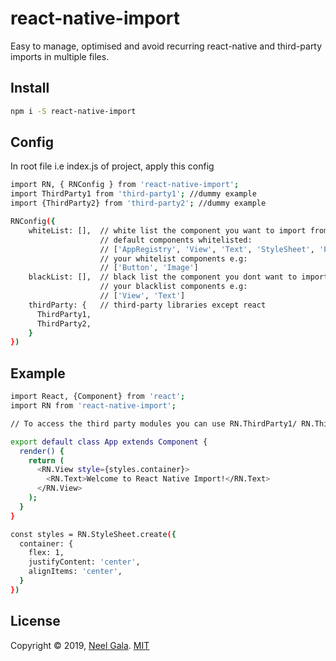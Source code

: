 # react-native-import
Easy to manage, optimised and avoid recurring react-native and third-party imports in multiple files.

## Install

 ```bash
npm i -S react-native-import
```

## Config
In root file i.e index.js of project, apply this config
```bash
import RN, { RNConfig } from 'react-native-import';
import ThirdParty1 from 'third-party1'; //dummy example
import {ThirdParty2} from 'third-party2'; //dummy example

RNConfig({
    whiteList: [],  // white list the component you want to import from react-native
                    // default components whitelisted:
                    // ['AppRegistry', 'View', 'Text', 'StyleSheet', 'Platform']
                    // your whitelist components e.g:
                    // ['Button', 'Image']
    blackList: [],  // black list the component you dont want to import from whitelisted component
                    // your blacklist components e.g:
                    // ['View', 'Text']
    thirdParty: {   // third-party libraries except react
      ThirdParty1,
      ThirdParty2,
    }
})

```

## Example

```bash
import React, {Component} from 'react';
import RN from 'react-native-import';

// To access the third party modules you can use RN.ThirdParty1/ RN.ThirdParty2

export default class App extends Component {
  render() {
    return (
      <RN.View style={styles.container}>
        <RN.Text>Welcome to React Native Import!</RN.Text>
      </RN.View>
    );
  }
}

const styles = RN.StyleSheet.create({
  container: {
    flex: 1,
    justifyContent: 'center',
    alignItems: 'center',
  }
})


```

## License
 Copyright © 2019, [Neel Gala](https://github.com/neel132).
 [MIT](http://vjpr.mit-license.org)
